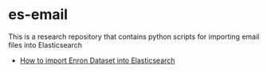 # es-email

This is a research repository that contains python scripts for importing email files into Elasticsearch

- [How to import Enron Dataset into Elasticsearch](ENRON.md)
